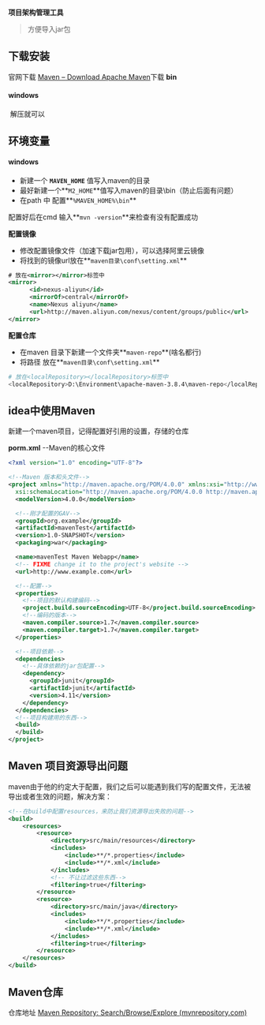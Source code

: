 **项目架构管理工具**

> 方便导入jar包

## 下载安装

官网下载 [Maven – Download Apache Maven](https://maven.apache.org/download.cgi)下载 **bin** 

#### windows

​	解压就可以

## 环境变量

#### windows

- 新建一个 **`MAVEN_HOME`** 值写入maven的目录
- 最好新建一个**`M2_HOME`**值写入maven的目录\bin（防止后面有问题）
- 在path 中 配置**`%MAVEN_HOME%\bin`**

配置好后在cmd 输入**`mvn -version`**来检查有没有配置成功

**配置镜像**

- 修改配置镜像文件（加速下载jar包用），可以选择阿里云镜像
- 将找到的镜像url放在**`maven目录\conf\setting.xml`**

~~~xml
# 放在<mirror></mirror>标签中
<mirror>
      <id>nexus-aliyun</id>
      <mirrorOf>central</mirrorOf>
      <name>Nexus aliyun</name>
      <url>http://maven.aliyun.com/nexus/content/groups/public</url>
</mirror>
~~~

**配置仓库**

- 在maven 目录下新建一个文件夹**`maven-repo`**(啥名都行)
- 将路径 放在**`maven目录\conf\setting.xml`**

~~~bash
# 放在<localRepository></localRepository>标签中
<localRepository>D:\Environment\apache-maven-3.8.4\maven-repo</localRepository>
~~~

## idea中使用Maven

新建一个maven项目，记得配置好引用的设置，存储的仓库

**porm.xml**   --Maven的核心文件

~~~xml
<?xml version="1.0" encoding="UTF-8"?>

<!--Maven 版本和头文件-->
<project xmlns="http://maven.apache.org/POM/4.0.0" xmlns:xsi="http://www.w3.org/2001/XMLSchema-instance"
  xsi:schemaLocation="http://maven.apache.org/POM/4.0.0 http://maven.apache.org/xsd/maven-4.0.0.xsd">
  <modelVersion>4.0.0</modelVersion>

  <!--刚才配置的GAV-->
  <groupId>org.example</groupId>
  <artifactId>mavenTest</artifactId>
  <version>1.0-SNAPSHOT</version>
  <packaging>war</packaging>

  <name>mavenTest Maven Webapp</name>
  <!-- FIXME change it to the project's website -->
  <url>http://www.example.com</url>

  <!--配置-->
  <properties>
    <!--项目的默认构建编码-->
    <project.build.sourceEncoding>UTF-8</project.build.sourceEncoding>
    <!--编码的版本-->
    <maven.compiler.source>1.7</maven.compiler.source>
    <maven.compiler.target>1.7</maven.compiler.target>
  </properties>

  <!--项目依赖-->
  <dependencies>
    <!--具体依赖的jar包配置-->
    <dependency>
      <groupId>junit</groupId>
      <artifactId>junit</artifactId>
      <version>4.11</version>
    </dependency>
  </dependencies>
  <!--项目构建用的东西-->
  <build>
  </build>
</project>
~~~

## Maven 项目资源导出问题

maven由于他的约定大于配置，我们之后可以能遇到我们写的配置文件，无法被导出或者生效的问题，解决方案：

~~~xml
<!--在build中配置resources，来防止我们资源导出失败的问题-->
<build>
    <resources>
        <resource>
            <directory>src/main/resources</directory>
            <includes>
                <include>**/*.properties</include>
                <include>**/*.xml</include>
            </includes>
            <!-- 不让过滤这些东西-->
            <filtering>true</filtering>
        </resource>
        <resource>
            <directory>src/main/java</directory>
            <includes>
                <include>**/*.properties</include>
                <include>**/*.xml</include>
            </includes>
            <filtering>true</filtering>
        </resource>
    </resources>
</build>
~~~

## Maven仓库

仓库地址 [Maven Repository: Search/Browse/Explore (mvnrepository.com)](https://mvnrepository.com/)


